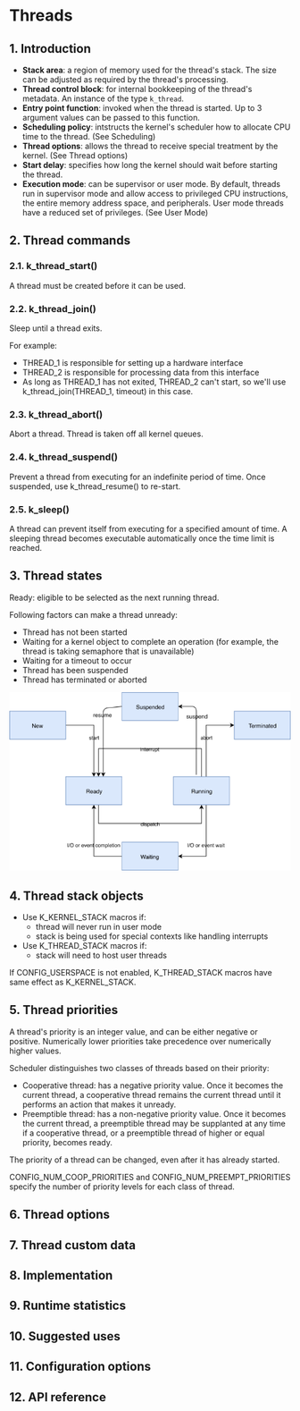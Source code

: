 # Threads

## 1. Introduction

- **Stack area**: a region of memory used for the thread's stack. The size can be adjusted as required by the thread's processing.
- **Thread control block**: for internal bookkeeping of the thread's metadata. An instance of the type `k_thread`.
- **Entry point function**: invoked when the thread is started. Up to 3 argument values can be passed to this function. 
- **Scheduling policy**: intstructs the kernel's scheduler how to allocate CPU time to the thread. (See Scheduling)
- **Thread options**: allows the thread to receive special treatment by the kernel. (See Thread options)
- **Start delay**: specifies how long the kernel should wait before starting the thread.
- **Execution mode**: can be supervisor or user mode. By default, threads run in supervisor mode and allow access to privileged CPU instructions, the entire memory address space, and peripherals. User mode threads have a reduced set of privileges. (See User Mode)

## 2. Thread commands

### 2.1. k_thread_start()

A thread must be created before it can be used.

### 2.2. k_thread_join()
Sleep until a thread exits. 

For example:
- THREAD_1 is responsible for setting up a hardware interface
- THREAD_2 is responsible for processing data from this interface
- As long as THREAD_1 has not exited, THREAD_2 can't start, so we'll use k_thread_join(THREAD_1, timeout) in this case.

### 2.3. k_thread_abort()
Abort a thread. Thread is taken off all kernel queues.

### 2.4. k_thread_suspend()
Prevent a thread from executing for an indefinite period of time. Once suspended, use k_thread_resume() to re-start.

### 2.5. k_sleep()
A thread can prevent itself from executing for a specified amount of time. A sleeping thread becomes executable automatically once the time limit is reached.

## 3. Thread states
Ready: eligible to be selected as the next running thread.

Following factors can make a thread unready:
- Thread has not been started
- Waiting for a kernel object to complete an operation (for example, the thread is taking semaphore that is unavailable)
- Waiting for a timeout to occur
- Thread has been suspended
- Thread has terminated or aborted

![thread_states](images/thread_states_png.png)

## 4. Thread stack objects
- Use K_KERNEL_STACK macros if:
  - thread will never run in user mode
  - stack is being used for special contexts like handling interrupts
- Use K_THREAD_STACK macros if:
  - stack will need to host user threads

If CONFIG_USERSPACE is not enabled, K_THREAD_STACK macros have same effect as K_KERNEL_STACK.

## 5. Thread priorities
A thread's priority is an integer value, and can be either negative or positive. Numerically lower priorities take precedence over numerically higher values. 

Scheduler distinguishes two classes of threads based on their priority:
- Cooperative thread: has a negative priority value. Once it becomes the current thread, a cooperative thread remains the current thread until it performs an action that makes it unready.
- Preemptible thread: has a non-negative priority value. Once it becomes the current thread, a preemptible thread may be supplanted at any time if a cooperative thread, or a preemptible thread of higher or equal priority, becomes ready.

The priority of a thread can be changed, even after it has already started.

CONFIG_NUM_COOP_PRIORITIES and CONFIG_NUM_PREEMPT_PRIORITIES specify the number of priority levels for each class of thread.

## 6. Thread options

## 7. Thread custom data

## 8. Implementation

## 9. Runtime statistics

## 10. Suggested uses

## 11. Configuration options

## 12. API reference

